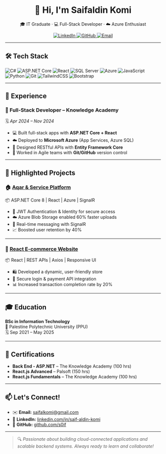 <h1 align="center">👋 Hi, I'm Saifaldin Komi</h1>

<p align="center">
  🎓 IT Graduate · 💻 Full-Stack Developer · ☁️ Azure Enthusiast
</p>

<p align="center">
  <a href="https://www.linkedin.com/in/saif-aldin-komi/" target="_blank">
    <img alt="LinkedIn" src="https://img.shields.io/badge/LinkedIn-saifaldin--komi-blue?logo=linkedin&style=for-the-badge" />
  </a>
  <a href="https://github.com/s0if" target="_blank">
    <img alt="GitHub" src="https://img.shields.io/badge/GitHub-s0if-black?logo=github&style=for-the-badge" />
  </a>
  <a href="mailto:saifalkomi@gmail.com">
    <img alt="Email" src="https://img.shields.io/badge/Email-saifalkomi@gmail.com-red?logo=gmail&style=for-the-badge" />
  </a>
</p>

---

## 🛠 Tech Stack

![C#](https://img.shields.io/badge/C%23-239120?style=flat&logo=c-sharp&logoColor=white)
![ASP.NET Core](https://img.shields.io/badge/ASP.NET_Core-512BD4?style=flat&logo=.net&logoColor=white)
![React](https://img.shields.io/badge/React-61DAFB?style=flat&logo=react&logoColor=black)
![SQL Server](https://img.shields.io/badge/SQL_Server-CC2927?style=flat&logo=microsoft-sql-server&logoColor=white)
![Azure](https://img.shields.io/badge/Azure-0089D6?style=flat&logo=microsoft-azure&logoColor=white)
![JavaScript](https://img.shields.io/badge/JavaScript-F7DF1E?style=flat&logo=javascript&logoColor=black)
![Python](https://img.shields.io/badge/Python-3776AB?style=flat&logo=python&logoColor=white)
![Git](https://img.shields.io/badge/Git-F05032?style=flat&logo=git&logoColor=white)
![TailwindCSS](https://img.shields.io/badge/Tailwind_CSS-06B6D4?style=flat&logo=tailwind-css&logoColor=white)
![Bootstrap](https://img.shields.io/badge/Bootstrap-7952B3?style=flat&logo=bootstrap&logoColor=white)

---

## 💼 Experience

### 🔹 Full-Stack Developer – Knowledge Academy  
🗓️ *Apr 2024 – Nov 2024*

- 💻 Built full-stack apps with **ASP.NET Core + React**
- ☁️ Deployed to **Microsoft Azure** (App Services, Azure SQL)
- 🔄 Designed RESTful APIs with **Entity Framework Core**
- 🤝 Worked in Agile teams with **Git/GitHub** version control

---

## 🚀 Highlighted Projects

### 🏠 [Aqar & Service Platform](https://github.com/s0if/Graduation-project.git)  
📦 ASP.NET Core 8 | React | Azure | SignalR

- 🔐 JWT Authentication & Identity for secure access  
- ☁️ Azure Blob Storage enabled 60% faster uploads  
- 🔴 Real-time messaging with SignalR  
- 📈 Boosted user retention by 40%

---

### 🛒 [React E-commerce Website](https://github.com/s0if/e-commerce-react.git)  
📦 React | REST APIs | Axios | Responsive UI

- 🛍️ Developed a dynamic, user-friendly store  
- 🔐 Secure login & payment API integration  
- 📊 Increased transaction completion rate by 20%

---

## 🎓 Education

**BSc in Information Technology**  
📍 Palestine Polytechnic University (PPU)  
🗓️ Sep 2021 – May 2025

---

## 📜 Certifications

- **Back End - ASP.NET** – The Knowledge Academy (100 hrs)  
- **React.js Advanced** – Palsoft (150 hrs)  
- **React.js Fundamentals** – The Knowledge Academy (100 hrs)

---

## 📫 Let's Connect!

- ✉️ **Email:** [saifalkomi@gmail.com](mailto:saifalkomi@gmail.com)  
- 🔗 **LinkedIn:** [linkedin.com/in/saif-aldin-komi](https://www.linkedin.com/in/saif-aldin-komi/)  
- 🧠 **GitHub:** [github.com/s0if](https://github.com/s0if)

---

> 🔍 *Passionate about building cloud-connected applications and scalable backend systems. Always ready to learn and collaborate!*
